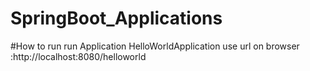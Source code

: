 # SpringBoot_Applications

#How to run
run Application HelloWorldApplication 
use url on browser :http://localhost:8080/helloworld 